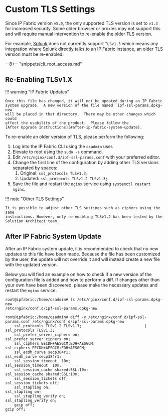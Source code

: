 # Custom TLS Settings

Since IP Fabric version `v5.0`, the only supported TLS version is set to `v1.3`
for increased security. Some older browser or proxies may not support
this and will require manual intervention to re-enable the older TLS version.

For example, [Splunk](https://docs.splunk.com/Documentation/Splunk/9.0.1/Security/SetyourSSLversion)
does not currently support `TLSv1.3` which means any integration where Splunk
directly talks to an IP Fabric instance, an older TLS version must be re-enabled.

--8<-- "snippets/cli_root_access.md"

## Re-Enabling TLSv1.X

!!! warning "IP Fabric Updates"

    Once this file has changed, it will not be updated during an IP Fabric
    system upgrade.  A new version of the file named `ipf-ssl-params.dpkg-new`
    will be placed in that directory.  There may be other changes which could
    affect the usability of the product.  Please follow the
    [After Upgrade Instructions](#after-ip-fabric-system-update).

To re-enable an older version of TLS, please perform the following:

1. Log into the IP Fabric CLI using the `osadmin` user.
2. Elevate to root using the `sudo -s` command.
3. Edit `/etc/nginx/conf.d/ipf-ssl-params.conf` with your preferred editor.
4. Change the first line of the configuration by adding other TLS versions separated by spaces:
   1. Original: `ssl_protocols TLSv1.3;`
   2. Updated: `ssl_protocols TLSv1.2 TLSv1.3;`
5. Save the file and restart the `nginx` service using `systemctl restart nginx`.

!!! note "Other TLS Settings"

    It is possible to adjust other TLS settings such as ciphers using the same
    instructions. However, only re-enabling TLSv1.2 has been tested by the
    Solution Architect team.

## After IP Fabric System Update

After an IP Fabric system update, it is recommended to check that no new updates
to this file have been made. Because the file has been customized by the user,
the update will not override it and will instead create a new file with the 
updated version.

Below you will find an example on how to check if a new version of the
configuration file is added and how to perform a diff. If changes other than
your own have been discovered, please make the necessary updates and
restart the `nginx` service.

```commandline
root@ipfabric:/home/osadmin# ls /etc/nginx/conf.d/ipf-ssl-params.dpkg-new
/etc/nginx/conf.d/ipf-ssl-params.dpkg-new

root@ipfabric:/home/osadmin# diff -y /etc/nginx/conf.d/ipf-ssl-params.conf /etc/nginx/conf.d/ipf-ssl-params.dpkg-new
    ssl_protocols TLSv1.2 TLSv1.3;                            |     ssl_protocols TLSv1.3;
    ssl_prefer_server_ciphers on;                                   ssl_prefer_server_ciphers on;
    ssl_ciphers EECDH+AESGCM:EDH+AESGCM;                            ssl_ciphers EECDH+AESGCM:EDH+AESGCM;
    ssl_ecdh_curve secp384r1;                                       ssl_ecdh_curve secp384r1;
    ssl_session_timeout  10m;                                       ssl_session_timeout  10m;
    ssl_session_cache shared:SSL:10m;                               ssl_session_cache shared:SSL:10m;
    ssl_session_tickets off;                                        ssl_session_tickets off;
    ssl_stapling on;                                                ssl_stapling on;
    ssl_stapling_verify on;                                         ssl_stapling_verify on;
    gzip off;                                                       gzip off;
```
